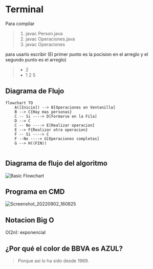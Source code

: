 # Terminal

Para compilar
> 1. javac Person.java
> 2. javac Operaciones.java
> 3. javac Operaciones

para usarlo escribir (El primer punto es la pocision en el arreglo y el segundo punto es el arreglo)
> - 2
> - 1 2 5


## Diagrama de Flujo

```mermaid
flowchart TD
    A([Inicio]) --> B[Operaciones en Ventanilla]
    B --> C{Hay mas personas}
    C -- Si ----> D[Formarse en la Fila]
    D --> C
    C -- No ----> E[Realizar operacion]
    E --> F{Realizar otra operacion}
    F -- Si ----> C
    F --No ----> G[Operaciones completas]
    G --> H((FIN))
    
```

## Diagrama de flujo del algoritmo
![Basic Flowchart](https://user-images.githubusercontent.com/23283111/188243201-5720a0ac-1403-468f-a741-54005cf11fd6.png)


## Programa en CMD
![Screenshot_20220902_160825](https://user-images.githubusercontent.com/23283111/188236629-b10115a0-490a-4607-8f87-ba708f396c20.png)

## Notacion Big O
O(2n): exponencial

## ¿Por qué el color de BBVA es AZUL?
> Porque asi lo ha sido desde 1969.

